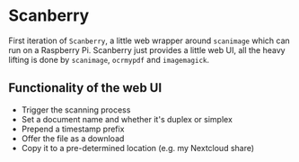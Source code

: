 # Scanberry

First iteration of `Scanberry`, a little web wrapper around `scanimage` which can run on a Raspberry Pi.
Scanberry just provides a little web UI, all the heavy lifting is done by `scanimage`, `ocrmypdf` and `imagemagick`. 

## Functionality of the web UI
- Trigger the scanning process
- Set a document name and whether it's duplex or simplex
- Prepend a timestamp prefix
- Offer the file as a download
- Copy it to a pre-determined location (e.g. my Nextcloud share)

